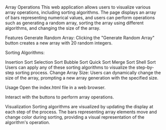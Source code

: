 Array Operations
This web application allows users to visualize various array operations, including sorting algorithms. The page displays an array of bars representing numerical values, and users can perform operations such as generating a random array, sorting the array using different algorithms, and changing the size of the array.

Features
Generate Random Array: Clicking the "Generate Random Array" button creates a new array with 20 random integers.

Sorting Algorithms:

Insertion Sort
Selection Sort
Bubble Sort
Quick Sort
Merge Sort
Shell Sort
Users can apply any of these sorting algorithms to visualize the step-by-step sorting process.
Change Array Size: Users can dynamically change the size of the array, prompting a new array generation with the specified size.

Usage
Open the index.html file in a web browser.

Interact with the buttons to perform array operations.

Visualization
Sorting algorithms are visualized by updating the display at each step of the process. The bars representing array elements move and change color during sorting, providing a visual representation of the algorithm's operation.
